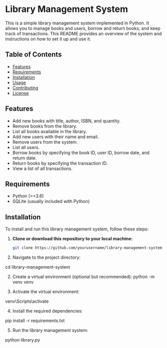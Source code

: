 # Library Management System

This is a simple library management system implemented in Python. It allows you to manage books and users, borrow and return books, and keep track of transactions. This README provides an overview of the system and instructions on how to set it up and use it.

## Table of Contents

- [Features](#features)
- [Requirements](#requirements)
- [Installation](#installation)
- [Usage](#usage)
- [Contributing](#contributing)
- [License](#license)

## Features

- Add new books with title, author, ISBN, and quantity.
- Remove books from the library.
- List all books available in the library.
- Add new users with their name and email.
- Remove users from the system.
- List all users.
- Borrow books by specifying the book ID, user ID, borrow date, and return date.
- Return books by specifying the transaction ID.
- View a list of all transactions.

## Requirements

- Python (>=3.6)
- SQLite (usually included with Python)

## Installation

To install and run this library management system, follow these steps:

1. **Clone or download this repository to your local machine:**

   ```bash
   git clone https://github.com/yourusername/library-management-system.git

 1. Navigate to the project directory:
   
   cd library-management-system

 2. Create a virtual environment (optional but recommended):
   python -m venv venv

 3. Activate the virtual environment:
   
   venv\Scripts\activate
 
 4. Install the required dependencies:
   
   pip install -r requirements.txt
 
 5. Run the library management system:
   
   python library.py




